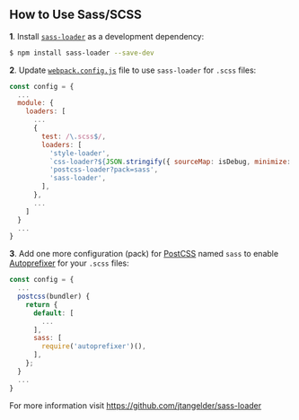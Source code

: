 ## How to Use Sass/SCSS

**1**. Install [`sass-loader`](https://github.com/jtangelder/sass-loader) as a development dependency:

```sh
$ npm install sass-loader --save-dev
```

**2**. Update [`webpack.config.js`](../../webpack.config.js) file to use `sass-loader` for `.scss`
files:

```js
const config = {
  ...
  module: {
    loaders: [
      ...
      {
        test: /\.scss$/,
        loaders: [
          'style-loader',
          `css-loader?${JSON.stringify({ sourceMap: isDebug, minimize: !isDebug })}`,
          'postcss-loader?pack=sass',
          'sass-loader',
        ],
      },
      ...
    ]
  }
  ...
}
```

**3**. Add one more configuration (pack) for [PostCSS](https://github.com/postcss/postcss) named
`sass` to enable [Autoprefixer](https://github.com/postcss/autoprefixer) for your `.scss` files:

```js
const config = {
  ...
  postcss(bundler) {
    return {
      default: [
        ...
      ],
      sass: [
        require('autoprefixer')(),
      ],
    };
  }
  ...
}
```

For more information visit https://github.com/jtangelder/sass-loader

